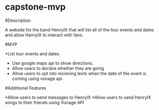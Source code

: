 # capstone-mvp

#Description

A website for the band HenryIX that will list all of the tour events and dates and allow HenryIX to interact with fans.

#MVP

*List tour events and dates
* Use google maps api to show directions.
* Allow users to declare whether they are going
* Allow users to opt into recieving texts when the date of the event is coming using vonage api


#Additional Features

*Allow users to send messages to HenryIX
*Allow users to send HenryIX songs to their friends using Vonage API
